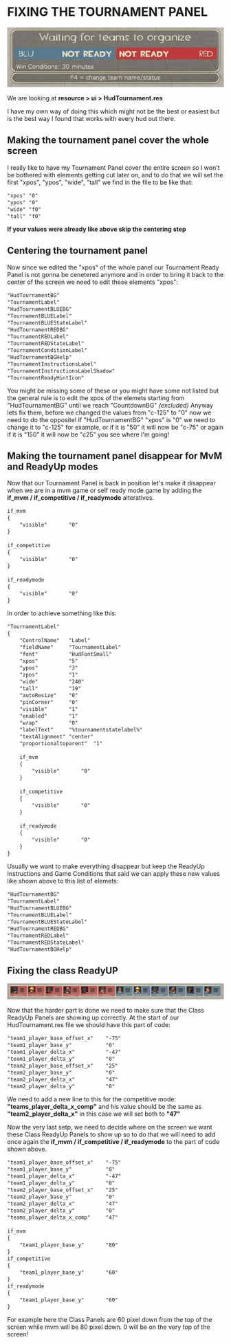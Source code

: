 # FIXING THE TOURNAMENT PANEL

![Screenshot](https://raw.githubusercontent.com/Hypnootize/Huds-Update-Guide/master/Images/Tournament_Panel.jpg)

We are looking at **resource > ui > HudTournament.res**

I have my own way of doing this which might not be the best or easiest but is the best way I found that works with every hud out there.

## Making the tournament panel cover the whole screen

I really like to have my Tournament Panel cover the entire screen so I won't be bothered with elements getting cut later on, and to do that we will set the first "xpos", "ypos", "wide", "tall" we find in the file to be like that:

```
"xpos" "0"
"ypos" "0"
"wide" "f0"
"tall" "f0"
```

**If your values were already like above skip the centering step**

## Centering the tournament panel

Now since we edited the "xpos" of the whole panel our Tournament Ready Panel is not gonna be cenetered anymore and in order to bring it back to the center of the screen we need to edit these elements "xpos":

```
"HudTournamentBG"
"TournamentLabel"
"HudTournamentBLUEBG"
"TournamentBLUELabel"
"TournamentBLUEStateLabel"
"HudTournamentREDBG"
"TournamentREDLabel"
"TournamentREDStateLabel"
"TournamentConditionLabel"
"HudTournamentBGHelp"
"TournamentInstructionsLabel"
"TournamentInstructionsLabelShadow"
"TournamentReadyHintIcon"
```

You might be missing some of these or you might have some not listed but the general rule is to edit the xpos of the elemets starting from "HudTournamentBG" until we reach "CountdownBG" *(excluded)*
Anyway lets fix them, before we changed the values from "c-125" to "0" now we need to do the opposite!
If "HudTournamentBG" "xpos" is "0" we need to change it to "c-125" for example, or if it is "50" it will now be "c-75" or again if it is "150" it will now be "c25" you see where I'm going!

## Making the tournament panel disappear for MvM and ReadyUp modes

Now that our Tournament Panel is back in position let's make it disappear when we are in a mvm game or self ready mode game by adding the **if_mvm / if_competitive / if_readymode** alteratives.

```
if_mvm
{
	"visible"		"0"
}

if_competitive
{
	"visible"		"0"
}

if_readymode
{
	"visible"		"0"
}
```

In order to achieve something like this:

```
"TournamentLabel"
{	
	"ControlName"	"Label"
	"fieldName"		"TournamentLabel"
	"font"			"HudFontSmall"
	"xpos"			"5"
	"ypos"			"3"
	"zpos"			"1"
	"wide"			"240"
	"tall"			"19"
	"autoResize"	"0"
	"pinCorner"		"0"
	"visible"		"1"
	"enabled"		"1"
	"wrap"			"0"
	"labelText"		"%tournamentstatelabel%"
	"textAlignment"	"center"
	"proportionaltoparent"	"1"
	
	if_mvm
	{
		"visible"		"0"
	}

	if_competitive
	{
		"visible"		"0"
	}

	if_readymode
	{
		"visible"		"0"
	}
}
```

Usually we want to make everything disappear but keep the ReadyUp Instructions and Game Conditions that said we can apply these new values like shown above to this list of elemets:

```
"HudTournamentBG"
"TournamentLabel"
"HudTournamentBLUEBG"
"TournamentBLUELabel"
"TournamentBLUEStateLabel"
"HudTournamentREDBG"
"TournamentREDLabel"
"TournamentREDStateLabel"
"HudTournamentBGHelp"
```

## Fixing the class ReadyUP

![Screenshot](https://raw.githubusercontent.com/Hypnootize/Huds-Update-Guide/master/Images/Class_ReadyUP.jpg)

Now that the harder part is done we need to make sure that the Class ReadyUp Panels are showing up correctly.
At the start of our HudTournament.res file we should have this part of code:

```
"team1_player_base_offset_x"	"-75"
"team1_player_base_y"			"0"
"team1_player_delta_x"			"-47"
"team1_player_delta_y"			"0"
"team2_player_base_offset_x" 	"25"
"team2_player_base_y"			"0"
"team2_player_delta_x"			"47"
"team2_player_delta_y"			"0"
```

We need to add a new line to this for the competitive mode: **"teams_player_delta_x_comp"** and his value should be the same as **"team2_player_delta_x"** in this case we will set both to **"47"**

Now the very last setp, we need to decide where on the screen we want these Class ReadyUp Panels to show up so to do that we will need to add once again the **if_mvm / if_competitive / if_readymode** to the part of code shown above.


```
"team1_player_base_offset_x"	"-75"
"team1_player_base_y"			"0"
"team1_player_delta_x"			"-47"
"team1_player_delta_y"			"0"
"team2_player_base_offset_x" 	"25"
"team2_player_base_y"			"0"
"team2_player_delta_x"			"47"
"team2_player_delta_y"			"0"
"teams_player_delta_x_comp"		"47"

if_mvm
{
	"team1_player_base_y"		"80"
}
if_competitive
{
	"team1_player_base_y"		"60"
}
if_readymode
{
	"team1_player_base_y"		"60"
}
```

For example here the Class Panels are 60 pixel down from the top of the screen while mvm will be 80 pixel down. 0 will be on the very top of the screen!